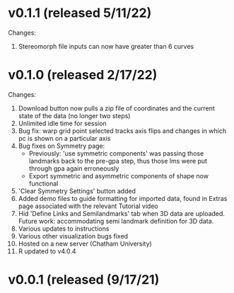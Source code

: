 # v0.1.1 (released 5/11/22)
Changes:
1) Stereomorph file inputs can now have greater than 6 curves

# v0.1.0 (released 2/17/22)
Changes:
1) Download button now pulls a zip file of coordinates and the current state of the data (no longer two steps)
2) Unlimited idle time for session
3) Bug fix: warp grid point selected tracks axis flips and changes in which pc is shown on a particular axis
4) Bug fixes on Symmetry page: 
    - Previously: 'use symmetric components' was passing those landmarks back to the pre-gpa step, thus those lms were put through gpa again erroneously
    - Export symmetric and asymmetric components of shape now functional
5) 'Clear Symmetry Settings' button added
6) Added demo files to guide formatting for imported data, found in Extras page associated with the relevant Tutorial video
7) Hid 'Define Links and Semilandmarks' tab when 3D data are uploaded. Future work: accommodating semi landmark definition for 3D data.
8) Various updates to instructions
9) Various other visualization bugs fixed
10) Hosted on a new server (Chatham University)
11) R updated to v4.0.4


# v0.0.1 (released (9/17/21)

